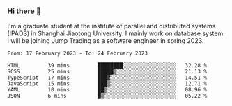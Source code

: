 ### Hi there 👋

I'm a graduate student at the institute of parallel and distributed systems (IPADS) in Shanghai Jiaotong University. I mainly work on database system. I will be joining Jump Trading as a software engineer in spring 2023.

<!--START_SECTION:waka-->

```text
From: 17 February 2023 - To: 24 February 2023

HTML         39 mins         ████████░░░░░░░░░░░░░░░░░   32.28 %
SCSS         25 mins         █████▒░░░░░░░░░░░░░░░░░░░   21.13 %
TypeScript   17 mins         ███▓░░░░░░░░░░░░░░░░░░░░░   14.51 %
JavaScript   15 mins         ███▒░░░░░░░░░░░░░░░░░░░░░   12.71 %
YAML         10 mins         ██▒░░░░░░░░░░░░░░░░░░░░░░   08.96 %
JSON         6 mins          █▒░░░░░░░░░░░░░░░░░░░░░░░   05.22 %
```

<!--END_SECTION:waka-->

<!--
**yqmmm/yqmmm** is a ✨ _special_ ✨ repository because its `README.md` (this file) appears on your GitHub profile.

Here are some ideas to get you started:

- 🔭 I’m currently working on ...
- 🌱 I’m currently learning ...
- 👯 I’m looking to collaborate on ...
- 🤔 I’m looking for help with ...
- 💬 Ask me about ...
- 📫 How to reach me: ...
- 😄 Pronouns: ...
- ⚡ Fun fact: ...
-->
